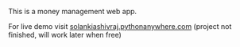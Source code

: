 This is a money management web app. 

For live demo visit [solankiashivraj.pythonanywhere.com](https://solankiashivraj.pythonanywhere.com/register/)
(project not finished, will work later when free)
